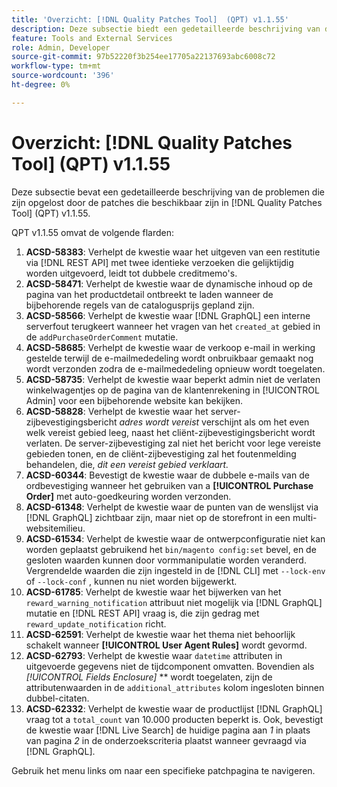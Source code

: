 ```yaml
---
title: 'Overzicht: [!DNL Quality Patches Tool]  (QPT) v1.1.55'
description: Deze subsectie biedt een gedetailleerde beschrijving van de problemen die zijn opgelost door de patches die beschikbaar zijn in  [!DNL Quality Patches Tool]  (QPT) v1.1.55.
feature: Tools and External Services
role: Admin, Developer
source-git-commit: 97b52220f3b254ee17705a22137693abc6008c72
workflow-type: tm+mt
source-wordcount: '396'
ht-degree: 0%

---
```


# Overzicht: [!DNL Quality Patches Tool] (QPT) v1.1.55

Deze subsectie bevat een gedetailleerde beschrijving van de problemen die zijn opgelost door de patches die beschikbaar zijn in [!DNL Quality Patches Tool] (QPT) v1.1.55.

QPT v1.1.55 omvat de volgende flarden:

1. **ACSD-58383**: Verhelpt de kwestie waar het uitgeven van een restitutie via [!DNL REST API] met twee identieke verzoeken die gelijktijdig worden uitgevoerd, leidt tot dubbele creditmemo&#39;s.
1. **ACSD-58471**: Verhelpt de kwestie waar de dynamische inhoud op de pagina van het productdetail ontbreekt te laden wanneer de bijbehorende regels van de catalogusprijs gepland zijn.
1. **ACSD-58566**: Verhelpt de kwestie waar [!DNL GraphQL] een interne serverfout terugkeert wanneer het vragen van het `created_at` gebied in de `addPurchaseOrderComment` mutatie.
1. **ACSD-58685**: Verhelpt de kwestie waar de verkoop e-mail in werking gestelde terwijl de e-mailmededeling wordt onbruikbaar gemaakt nog wordt verzonden zodra de e-mailmededeling opnieuw wordt toegelaten.
1. **ACSD-58735**: Verhelpt de kwestie waar beperkt admin niet de verlaten winkelwagentjes op de pagina van de klantenrekening in [!UICONTROL Admin] voor een bijbehorende website kan bekijken.
1. **ACSD-58828**: Verhelpt de kwestie waar het server-zijbevestigingsbericht *adres wordt vereist* verschijnt als om het even welk vereist gebied leeg, naast het cliënt-zijbevestigingsbericht wordt verlaten. De server-zijbevestiging zal niet het bericht voor lege vereiste gebieden tonen, en de cliënt-zijbevestiging zal het foutenmelding behandelen, die, *dit een vereist gebied verklaart.*
1. **ACSD-60344**: Bevestigt de kwestie waar de dubbele e-mails van de ordbevestiging wanneer het gebruiken van a **[!UICONTROL Purchase Order]** met auto-goedkeuring worden verzonden.
1. **ACSD-61348**: Verhelpt de kwestie waar de punten van de wenslijst via [!DNL GraphQL] zichtbaar zijn, maar niet op de storefront in een multi-websitemilieu.
1. **ACSD-61534**: Verhelpt de kwestie waar de ontwerpconfiguratie niet kan worden geplaatst gebruikend het `bin/magento config:set` bevel, en de gesloten waarden kunnen door vormmanipulatie worden veranderd. Vergrendelde waarden die zijn ingesteld in de [!DNL CLI] met `--lock-env` of `--lock-conf` , kunnen nu niet worden bijgewerkt.
1. **ACSD-61785**: Verhelpt de kwestie waar het bijwerken van het `reward_warning_notification` attribuut niet mogelijk via [!DNL GraphQL] mutatie en [!DNL REST API] vraag is, die zijn gedrag met `reward_update_notification` richt.
1. **ACSD-62591**: Verhelpt de kwestie waar het thema niet behoorlijk schakelt wanneer **[!UICONTROL User Agent Rules]** wordt gevormd.
1. **ACSD-62793**: Verhelpt de kwestie waar `datetime` attributen in uitgevoerde gegevens niet de tijdcomponent omvatten. Bovendien als *[!UICONTROL Fields Enclosure]* ** wordt toegelaten, zijn de attributenwaarden in de `additional_attributes` kolom ingesloten binnen dubbel-citaten.
1. **ACSD-62332**: Verhelpt de kwestie waar de productlijst [!DNL GraphQL] vraag tot a `total_count` van 10.000 producten beperkt is. Ook, bevestigt de kwestie waar [!DNL Live Search] de huidige pagina aan *1* in plaats van pagina *2* in de onderzoekscriteria plaatst wanneer gevraagd via [!DNL GraphQL].

Gebruik het menu links om naar een specifieke patchpagina te navigeren.
